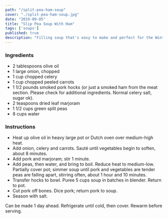 ```yaml
---
path: "/split-pea-ham-soup"
cover: "./split-pea-ham-soup.jpg"
date: "2019-09-05"
title: "Slip Pea Soup With Ham"
tags: ['soups']
published: true
description: "Filling soup that's easy to make and perfect for the Winter"
---
```


### Ingredients

- 2 tablespoons olive oil
- 1 large onion, chopped
- 1 cup chopped celery
- 1 cup chopped peeled carrots
- 1 1/2 pounds smoked pork hocks (or just a smoked ham from the meat section. Please check for additional ingredients. Normal celery salt, sugar ok). 
- 2 teaspoons dried leaf marjoram
- 1 1/2 cups green split peas
- 8 cups water

### Instructions

- Heat up olive oil in heavy large pot or Dutch oven over medium-high heat.
- Add onion, celery and carrots. Sauté until vegetables begin to soften, about 8 minutes.
- Add pork and marjoram; stir 1 minute.
- Add peas, then water, and bring to boil. Reduce heat to medium-low. Partially cover pot; simmer soup until pork and vegetables are tender peas are falling apart, stirring often, about 1 hour and 10 minutes.
- Transfer hocks to bowl. Puree 5 cups soup in batches in blender. Return to pot.
- Cut pork off bones. Dice pork; return pork to soup.
- Season with salt.

Can be made 1 day ahead. Refrigerate until cold, then cover. Rewarm before serving.
